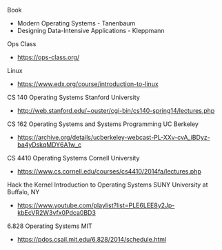 
Book
- Modern Operating Systems - Tanenbaum
- Designing Data-Intensive Applications - Kleppmann

Ops Class
- https://ops-class.org/

Linux
- https://www.edx.org/course/introduction-to-linux

CS 140 Operating Systems Stanford University
- http://web.stanford.edu/~ouster/cgi-bin/cs140-spring14/lectures.php

CS 162 Operating Systems and Systems Programming UC Berkeley
- https://archive.org/details/ucberkeley-webcast-PL-XXv-cvA_iBDyz-ba4yDskqMDY6A1w_c

CS 4410 Operating Systems Cornell University
- https://www.cs.cornell.edu/courses/cs4410/2014fa/lectures.php

Hack the Kernel Introduction to Operating Systems SUNY University at Buffalo, NY
- https://www.youtube.com/playlist?list=PLE6LEE8y2Jp-kbEcVR2W3vfx0Pdca0BD3

6.828 Operating Systems MIT
- https://pdos.csail.mit.edu/6.828/2014/schedule.html

